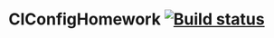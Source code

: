 # CIConfigHomework [![Build status](https://ci.appveyor.com/api/projects/status/xufpcd0tvwri78xe?svg=true)](https://ci.appveyor.com/project/MrKarlino/ciconfighomework)
